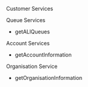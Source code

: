 Customer Services


Queue Services
- getALlQueues

Account Services
- getAccountInformation

Organisation Service
- getOrganisationInformation


